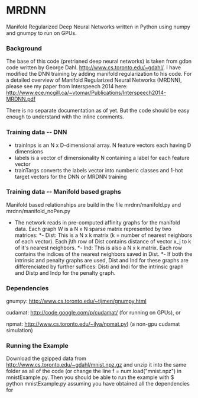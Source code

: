 # MRDNN
Manifold Regularized Deep Neural Networks written in Python using numpy and gnumpy to run on GPUs.


### Background 
The base of this code (pretrianed deep neural networks) is taken from gdbn code written by George Dahl. http://www.cs.toronto.edu/~gdahl/. I have modified the DNN training by adding manifold regularization to his code. For a detailed overview of Manifold Regularized Neural Networks (MRDNN), please see my paper from Interspeech 2014 here: http://www.ece.mcgill.ca/~vtomar/Publications/Interspeech2014-MRDNN.pdf

There is no separate documentation as of yet. But the code should be easy enough to understand with the inline comments.

### Training data -- DNN
* trainInps is an N x D-dimensional array. N feature vectors each having D dimensions
* labels is a vector of dimensionality N containing a label for each feature vector
* trainTargs converts the labels vector into numberic classes and  1-hot target vectors for the DNN or MRDNN training

### Training data -- Manifold based graphs
Manifold based relationships are build in the file mrdnn/manifold.py and mrdnn/manifold_noPen.py
- The network reads in pre-computed affinity graphs for the manifold data. Each graph W is a N x N sparse matrix represented by two matrices:
*- Dist: This is a N x k matrix (k = number of nearest neighbors of each vector). Each j\th row of Dist contains distance of vector x_j to k of it's nearest neighbors.
*- Ind: This is also a N x k matrix. Each row contains the indices of the nearest neighbors saved in Dist.
*- If both the intrinsic and penalty graphs are used, Dist and Ind for these graphs are differenciated by further suffices: Disti and Indi for the intrinsic graph and Distp and Indp for the penalty graph.

### Dependencies
gnumpy: http://www.cs.toronto.edu/~tijmen/gnumpy.html

cudamat: http://code.google.com/p/cudamat/ (for running on GPUs), or

npmat: http://www.cs.toronto.edu/~ilya/npmat.py) (a non-gpu cudamat simulation)

### Running the Example

Download the gzipped data from http://www.cs.toronto.edu/~gdahl/mnist.npz.gz and unzip it into the same folder as all of the code (or change the line 
f = num.load("mnist.npz")
in mnistExample.py. Then you should be able to run the example with
$ python mnistExample.py
assuming you have obtained all the dependencies for 